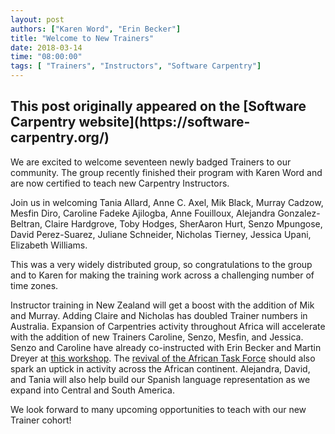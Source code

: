```yaml
---
layout: post
authors: ["Karen Word", "Erin Becker"]
title: "Welcome to New Trainers"
date: 2018-03-14
time: "08:00:00"
tags: [ "Trainers", "Instructors", "Software Carpentry"]
---
```


<h2>This post originally appeared on the [Software Carpentry website](https://software-carpentry.org/)</h2>

We are excited to welcome seventeen newly badged Trainers to our community. The group recently finished their program with Karen Word and are now certified to teach new Carpentry Instructors.

Join us in welcoming Tania Allard, Anne C. Axel, Mik Black, Murray Cadzow, Mesfin Diro, Caroline Fadeke Ajilogba, Anne Fouilloux, Alejandra Gonzalez-Beltran, Claire Hardgrove, Toby Hodges, SherAaron Hurt, Senzo Mpungose, David Perez-Suarez, Juliane Schneider, Nicholas Tierney, Jessica Upani, Elizabeth Williams.

This was a very widely distributed group, so congratulations to the group and to Karen for making the training work across a challenging number of time zones.

Instructor training in New Zealand will get a boost with the addition of Mik and Murray. Adding  Claire and Nicholas has doubled Trainer numbers in Australia. Expansion of Carpentries activity throughout Africa will accelerate with the addition of new Trainers Caroline, Senzo, Mesfin, and Jessica. Senzo and Caroline have already co-instructed with Erin Becker and Martin Dreyer at [this workshop](https://software-carpentry.org/blog/2018/03/Carpentries-Instructor-Training.html). The [revival of the African Task Force](https://software-carpentry.org/blog/2018/03/african_task-force.html) should also spark an uptick in activity across the African continent. Alejandra, David, and Tania will also help build our Spanish language representation as we expand into Central and South America. 

We look forward to many upcoming opportunities to teach with our new Trainer cohort!
